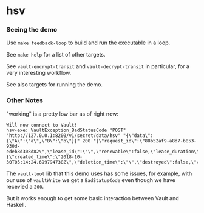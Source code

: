 # hsv

### Seeing the demo

Use `make feedback-loop` to build and run the executable in a loop.

See `make help` for a list of other targets.

See `vault-encrypt-transit` and `vault-decrypt-transit` in particular, for a very interesting workflow.

See also targets for running the demo.

### Other Notes

"working" is a pretty low bar as of right now:

```
Will now connect to Vault!
hsv-exe: VaultException_BadStatusCode "POST" "http://127.0.0.1:8200/v1/secret/data/hsv" "{\"data\":{\"A\":\"a\",\"B\":\"b\"}}" 200 "{\"request_id\":\"88b52af9-a8d7-b853-930d-edeb8d308d82\",\"lease_id\":\"\",\"renewable\":false,\"lease_duration\":0,\"data\":{\"created_time\":\"2018-10-30T05:14:24.699794738Z\",\"deletion_time\":\"\",\"destroyed\":false,\"version\":8},\"wrap_info\":null,\"warnings\":null,\"auth\":null}\n"
```

The `vault-tool` lib that this demo uses has some issues, for example, with our
use of `vaultWrite` we get a `BadStatusCode` even though we have recevied a `200`.

But it works enough to get some basic interaction between Vault and Haskell.
